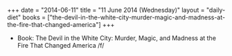 +++
date = "2014-06-11"
title = "11 June 2014 (Wednesday)"
layout = "daily-diet"
books = ["the-devil-in-the-white-city-murder-magic-and-madness-at-the-fire-that-changed-america"]
+++


* Book: The Devil in the White City: Murder, Magic, and Madness at the Fire That Changed America /f/